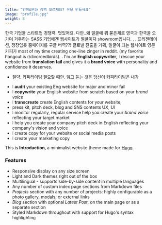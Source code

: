 ```yaml
---
title: "언어&문화 장벽 오르세요? 문을 만들세요"
image: "profile.jpg"
weight: 8
---
```

한국 기업들 스타트업 경쟁력. 멋있어요. 다만..왜 얼굴에 뭐 묻은체로 영국과 한국을 오가며 거주하는 SASS 기업에겐 웹사이트가 얼굴이자 showroom입니다. , . 프리젠테이션, 정장입듯 홈페이지를 구글 버역??!
글로벌 진출을 기획, 얼굴이 되는 웹사이트 영문 카피가 most of my time creating one-line zinger in reddit. (my favorite hangout is r/divorcedbirds). .  I'm an **English copywriter**, I rescue your website from **translation fail** and gives it a **brand voice** with personality and confidence it deserves.

- 절약. 카피라이팅 필요할 때만. 읽고 듣는 것은 당신이 카피라이팅은 내가
* I **audit** your existing Eng website for major and minor fail
* I **copywrite** your English website from scratch based on your *brand voice*
* I **transcreate** create English contents for your website,
* press kit, pitch deck,
  blog and SNS contents
  UX, UI
* I monitor regularly, regular service help you create your *brand voice* reflecting your target market
* I help you create your company pitch deck in English reflecting your company's vision and voice
* I create copy for your website or social media posts
* I create your marketing copy



This is **Introduction**, a minimalist website theme made for [Hugo](https://gohugo.io).

### Features

* Responsive display on any size screen
* Light and Dark themes right out of the box
* Multilingual - supports side-by-side content in multiple languages
* Any number of custom index page sections from Markdown files
* _Projects_ section with any number of projects: highly configurable as a photo gallery, modals, or external links
* _Blog_ section with optional _Latest Post_, on the main page or as a separate section
* Styled Markdown throughout with support for Hugo's syntax highlighting
